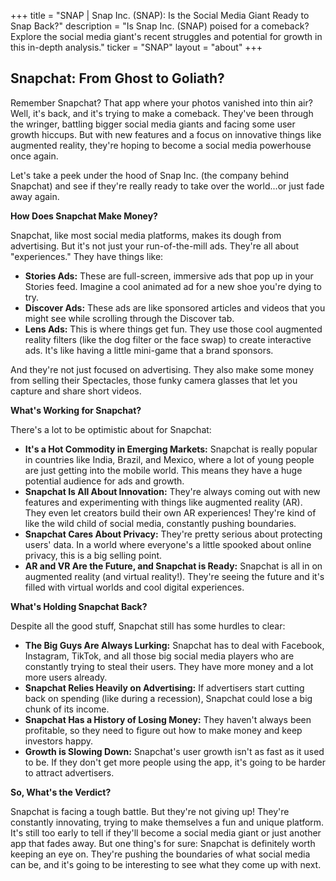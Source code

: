 +++
title = "SNAP |  Snap Inc. (SNAP): Is the Social Media Giant Ready to Snap Back?"
description = "Is Snap Inc. (SNAP) poised for a comeback? Explore the social media giant's recent struggles and potential for growth in this in-depth analysis."
ticker = "SNAP"
layout = "about"
+++

        


## Snapchat: From Ghost to Goliath?

Remember Snapchat? That app where your photos vanished into thin air? Well, it's back, and it's trying to make a comeback. They've been through the wringer, battling bigger social media giants and facing some user growth hiccups. But with new features and a focus on innovative things like augmented reality, they're hoping to become a social media powerhouse once again. 

Let's take a peek under the hood of Snap Inc. (the company behind Snapchat) and see if they're really ready to take over the world...or just fade away again. 

**How Does Snapchat Make Money?**

Snapchat, like most social media platforms, makes its dough from advertising. But it's not just your run-of-the-mill ads. They're all about "experiences." They have things like:

* **Stories Ads:** These are full-screen, immersive ads that pop up in your Stories feed. Imagine a cool animated ad for a new shoe you're dying to try. 
* **Discover Ads:**  These ads are like sponsored articles and videos that you might see while scrolling through the Discover tab. 
* **Lens Ads:**  This is where things get fun. They use those cool augmented reality filters (like the dog filter or the face swap) to create interactive ads. It's like having a little mini-game that a brand sponsors. 

And they're not just focused on advertising. They also make some money from selling their Spectacles, those funky camera glasses that let you capture and share short videos.  

**What's Working for Snapchat?**

There's a lot to be optimistic about for Snapchat:

* **It's a Hot Commodity in Emerging Markets:** Snapchat is really popular in countries like India, Brazil, and Mexico, where a lot of young people are just getting into the mobile world. This means they have a huge potential audience for ads and growth.  
* **Snapchat Is All About Innovation:** They're always coming out with new features and experimenting with things like augmented reality (AR). They even let creators build their own AR experiences!  They're kind of like the wild child of social media, constantly pushing boundaries. 
* **Snapchat Cares About Privacy:**  They're pretty serious about protecting users' data.  In a world where everyone's a little spooked about online privacy, this is a big selling point.  
* **AR and VR Are the Future, and Snapchat is Ready:**  Snapchat is all in on augmented reality (and virtual reality!). They're seeing the future and it's filled with virtual worlds and cool digital experiences. 

**What's Holding Snapchat Back?**

Despite all the good stuff, Snapchat still has some hurdles to clear:

* **The Big Guys Are Always Lurking:** Snapchat has to deal with Facebook, Instagram, TikTok, and all those big social media players who are constantly trying to steal their users. They have more money and a lot more users already. 
* **Snapchat Relies Heavily on Advertising:**  If advertisers start cutting back on spending (like during a recession), Snapchat could lose a big chunk of its income.  
* **Snapchat Has a History of Losing Money:**  They haven't always been profitable, so they need to figure out how to make money and keep investors happy.  
* **Growth is Slowing Down:**   Snapchat's user growth isn't as fast as it used to be. If they don't get more people using the app, it's going to be harder to attract advertisers. 

**So, What's the Verdict?**

Snapchat is facing a tough battle. But they're not giving up! They're constantly innovating,  trying to make themselves a fun and unique platform.  It's still too early to tell if they'll become a social media giant or just another app that fades away. But one thing's for sure:  Snapchat is definitely worth keeping an eye on. They're pushing the boundaries of what social media can be, and it's going to be interesting to see what they come up with next. 

        